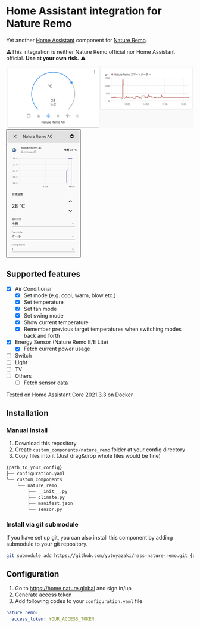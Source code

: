 # Home Assistant integration for Nature Remo

Yet another [Home Assistant](https://www.home-assistant.io) component for [Nature Remo](https://en.nature.global/en/).

⚠️This integration is neither Nature Remo official nor Home Assistant official. **Use at your own risk.** ⚠️

<img src="./assets/screenshot_1.png" width="600"><img src="./assets/screenshot_2.png" width="200">

## Supported features

- [x] Air Conditionar
  - [x] Set mode (e.g. cool, warm, blow etc.)
  - [x] Set temperature
  - [x] Set fan mode
  - [x] Set swing mode
  - [x] Show current temperature
  - [x] Remember previous target temperatures when switching modes back and forth
- [x] Energy Sensor (Nature Remo E/E Lite)
  - [x] Fetch current power usage
- [ ] Switch
- [ ] Light
- [ ] TV
- [ ] Others
  - [ ] Fetch sensor data

Tested on Home Assistant Core 2021.3.3 on Docker

## Installation

### Manual Install

1. Download this repository
1. Create `custom_components/nature_remo` folder at your config directory
1. Copy files into it (Just drag&drop whole files would be fine)

```
{path_to_your_config}
├── configuration.yaml
└── custom_components
    └── nature_remo
        ├── __init__.py
        ├── climate.py
        ├── manifest.json
        └── sensor.py
```

### Install via git submodule

If you have set up git, you can also install this component by adding submodule to your git repository.

```sh
git submodule add https://github.com/yutoyazaki/hass-nature-remo.git {path_to_custom_component}/nature_remo
```

## Configuration

1. Go to https://home.nature.global and sign in/up
1. Generate access token
1. Add following codes to your `configuration.yaml` file

```yaml
nature_remo:
  access_token: YOUR_ACCESS_TOKEN
```
